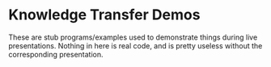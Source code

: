 # Knowledge Transfer Demos
These are stub programs/examples used to demonstrate things during live presentations. Nothing in here is real code, and is pretty useless without the corresponding presentation.

